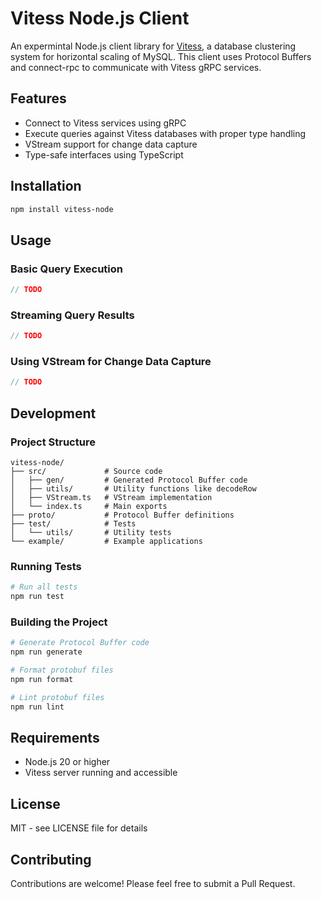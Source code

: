 # Vitess Node.js Client

An expermintal Node.js client library for [Vitess](https://vitess.io/), a database clustering system for horizontal scaling of MySQL. This client uses Protocol Buffers and connect-rpc to communicate with Vitess gRPC services.

## Features

- Connect to Vitess services using gRPC
- Execute queries against Vitess databases with proper type handling
- VStream support for change data capture
- Type-safe interfaces using TypeScript

## Installation

```bash
npm install vitess-node
```

## Usage

### Basic Query Execution

```typescript
// TODO
```

### Streaming Query Results

```typescript
// TODO
```

### Using VStream for Change Data Capture

```typescript
// TODO
```

## Development

### Project Structure

```
vitess-node/
├── src/             # Source code
│   ├── gen/         # Generated Protocol Buffer code
│   ├── utils/       # Utility functions like decodeRow
│   ├── VStream.ts   # VStream implementation
│   └── index.ts     # Main exports
├── proto/           # Protocol Buffer definitions
├── test/            # Tests
│   └── utils/       # Utility tests
└── example/         # Example applications
```

### Running Tests

```bash
# Run all tests
npm run test
```

### Building the Project

```bash
# Generate Protocol Buffer code
npm run generate

# Format protobuf files
npm run format

# Lint protobuf files
npm run lint
```

## Requirements

- Node.js 20 or higher
- Vitess server running and accessible

## License

MIT - see LICENSE file for details

## Contributing

Contributions are welcome! Please feel free to submit a Pull Request.
